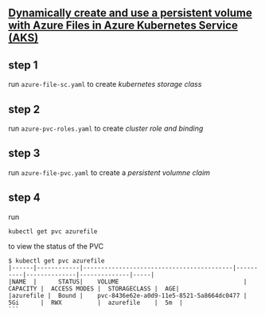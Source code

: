 ## [Dynamically create and use a persistent volume with Azure Files in Azure Kubernetes Service (AKS)](https://docs.microsoft.com/en-us/azure/aks/azure-files-dynamic-pv)

## step 1
run `azure-file-sc.yaml` to create *kubernetes storage class*

## step 2
run `azure-pvc-roles.yaml` to create *cluster role and binding*

## step 3
run `azure-file-pvc.yaml` to create a *persistent volumne claim*

## step 4
run 
```
kubectl get pvc azurefile
``` 

to view the status of the PVC

````
$ kubectl get pvc azurefile
|------|------------|------------------------------------------|----------|--------------|--------------|-----|
|NAME  |      STATUS|    VOLUME                                   |  CAPACITY |  ACCESS MODES |  STORAGECLASS |  AGE|
|azurefile |  Bound |    pvc-8436e62e-a0d9-11e5-8521-5a8664dc0477 |  5Gi      |  RWX          |  azurefile    |  5m  |
```

